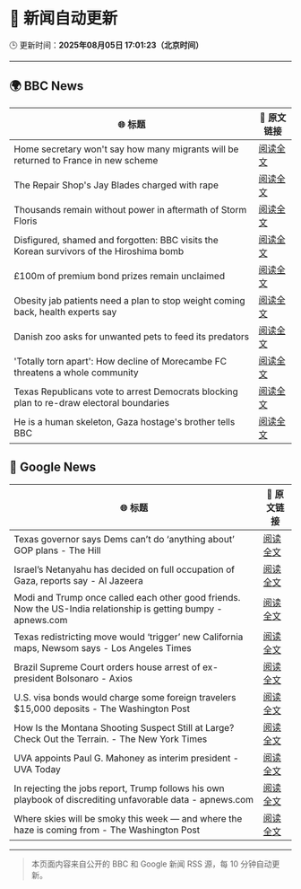 # 🧠 新闻自动更新

🕒 更新时间：**2025年08月05日 17:01:23（北京时间）**

---

## 🌍 BBC News

| 🌐 标题 | 🔗 原文链接 |
|--------|-------------|
| Home secretary won't say how many migrants will be returned to France in new scheme | [阅读全文](https://www.bbc.com/news/articles/cewykzegy4qo?at_medium=RSS&at_campaign=rss) |
| The Repair Shop's Jay Blades charged with rape | [阅读全文](https://www.bbc.com/news/articles/c5yl63965q0o?at_medium=RSS&at_campaign=rss) |
| Thousands remain without power in aftermath of Storm Floris | [阅读全文](https://www.bbc.com/news/articles/c0j9g25q5eyo?at_medium=RSS&at_campaign=rss) |
| Disfigured, shamed and forgotten: BBC visits the Korean survivors of the Hiroshima bomb | [阅读全文](https://www.bbc.com/news/articles/cp8zlwd3e42o?at_medium=RSS&at_campaign=rss) |
| £100m of premium bond prizes remain unclaimed | [阅读全文](https://www.bbc.com/news/articles/ce3791ep6gko?at_medium=RSS&at_campaign=rss) |
| Obesity jab patients need a plan to stop weight coming back, health experts say | [阅读全文](https://www.bbc.com/news/articles/cwy3jg20j1ro?at_medium=RSS&at_campaign=rss) |
| Danish zoo asks for unwanted pets to feed its predators | [阅读全文](https://www.bbc.com/news/articles/c0r7z2ynd2lo?at_medium=RSS&at_campaign=rss) |
| 'Totally torn apart': How decline of Morecambe FC threatens a whole community | [阅读全文](https://www.bbc.com/sport/football/articles/cd7yez08p8zo?at_medium=RSS&at_campaign=rss) |
| Texas Republicans vote to arrest Democrats blocking plan to re-draw electoral boundaries | [阅读全文](https://www.bbc.com/news/articles/c93dkwnx94ro?at_medium=RSS&at_campaign=rss) |
| He is a human skeleton, Gaza hostage's brother tells BBC | [阅读全文](https://www.bbc.com/news/articles/cewyk4ezeedo?at_medium=RSS&at_campaign=rss) |

## 📰 Google News

| 🌐 标题 | 🔗 原文链接 |
|--------|-------------|
| Texas governor says Dems can’t do ‘anything about’ GOP plans - The Hill | [阅读全文](https://news.google.com/rss/articles/CBMinAFBVV95cUxQMGl5UjlFUXdSeHhPTGlRU1ZEVVNnejMxUFoyMUlKaWRXT29mOWh5MkRqZ2oyYjFDMUZBVzU2RjZ3QnZiZldCdHZtZS1NYlUteU5Xc0YwS3h4WGhwek9zRlFxa2g5Mk5TcXBoR3hXSFg4aTBUcmxZdW1YXzRyUXo1TmZpZk1Vd0pPcG5CX2ZEX1J6Z2FGa2Q5M3RPODXSAaIBQVVfeXFMTUNJbkxMd0hlX1VQR2UxQTFIOHNuQkJwdlRLWFBnazQ4YnVJREdNWnR1cU9xbnhNWUp5WnhqZHRUbVlhZlFtZWtVN01MdUlJcHpEanlSR2VmNXJKTFhUeUE3Q1dYa0FWVkV4bEdMbDA4X0VvX3BVWEFyS3doQkk1Nm8zeVlWQ1E4RUk0OFFCSHp3YUhBWkVrSC1yZWlEZUlLeFB3?oc=5) |
| Israel’s Netanyahu has decided on full occupation of Gaza, reports say - Al Jazeera | [阅读全文](https://news.google.com/rss/articles/CBMirAFBVV95cUxPVGNHMGJxcVpGU2UwNW8xenBlRUJBMEhuT3F2bm5Sckkzek92V0hGNXNESENlQXRVaDdXclY2NDRpZ2RwWUdHb0ZWTjBaZmg5R1E0bjRKZmRoYm5uY1JGMFlKZ3dYc1A5SWgxVUgxZUJIRXVFWUZkaHpzWXdjWnU1TGpJWVpILU1selBwUlRkNFFPeWowU1BLUXlNZkloaV90bXdpb29mUWg0dFRq0gGyAUFVX3lxTE84ZlROUEY0aDFucTVhMUM4ejF0VFhraDBBcWRDMmRsdEVJQzE1R2ZBcURlbm5pdHhkNUM4bU83dXdqVUtXNHY0djBVOEtkcFUxdWVUdWp6NVFiNjZKMndzcWc2UzN6Y1U4c1d0TVdaWDNhOWRfOTVPVGk5RDJld0RTZGJpMDFCS21FZEs2MG05YXpSb0w1Nk8zOG1CVVRnV1FCWHFjdHhJRWNUZWFLZ1lnV1E?oc=5) |
| Modi and Trump once called each other good friends. Now the US-India relationship is getting bumpy - apnews.com | [阅读全文](https://news.google.com/rss/articles/CBMiogFBVV95cUxPSllCZ25vaTMtWlZFekdac3pfc3Q3Uzd1eWs2SjZucUdBTnpVNjNLZldpZnFCTUw1Q1N1VEFYb3JuLTM2a3Qtd2xwaGYxS2F1SEc4ejRmaEVvVXNQY3FtZHlpaE5oNDVJd2RtUEFtT1J5NXc4amhFZTlkRkVhVTRWVTNjTGVOR2ZjakpyQWptNFZpMUtMakdOV3dBRTN3TUU5dlE?oc=5) |
| Texas redistricting move would ‘trigger’ new California maps, Newsom says - Los Angeles Times | [阅读全文](https://news.google.com/rss/articles/CBMiogFBVV95cUxNcVdhZVdrWDNZWVJHZi1QMEd4Rlg5azR0aWo4SnlZbFVDZlp6OTZtTEZWZzlqNjlUcHU1UUpXTk9weXdPMDBCS3VlLWhXdmpVWV9ONGt0YWdvcFctSmZaWmRlWTFnbjFYaUxoRVI0aC1lRDdRclNJZS1odkZXYmxqd3lYSUJXS2pXYlExMTNtRENiOW5BUjRRWHEwNkFMcXFmaGc?oc=5) |
| Brazil Supreme Court orders house arrest of ex-president Bolsonaro - Axios | [阅读全文](https://news.google.com/rss/articles/CBMiggFBVV95cUxQWUROdWllUHZYQ25IR2RkcWFSc01CRG9WSTNzT0tydS1zWmNHN3htajVMTGR5R3BMbTVHR21nM2xtVDJyMlJzdzJLTVp3NkpiMi01TWVja0JuV3dmRE80dWtTbnJ4YkJPVkozRWZuaXh4am5pN09qdWkwU2d2N0NBOUl3?oc=5) |
| U.S. visa bonds would charge some foreign travelers $15,000 deposits - The Washington Post | [阅读全文](https://news.google.com/rss/articles/CBMiiAFBVV95cUxQdk9vYVFPSHMycGlFa2UzRGxqYnVSUndXb2l5VVp5Qi1Rb1pEVG9JN0NoeHUydV9FNzh0UHpBOTRDYWM2X1dlNmFocUdEYzhJUWhOaFp5RHNsUjJubnFzb0d1bHhxMk9yMGxFWFlvV2dfRkNiMEl2TFVnbnY3SlR6UnFQMmgtbEZu?oc=5) |
| How Is the Montana Shooting Suspect Still at Large? Check Out the Terrain. - The New York Times | [阅读全文](https://news.google.com/rss/articles/CBMidEFVX3lxTE45VDVxcW1PdjVGM19hNmF2ZTBQbkYzNEhLNEZkcEtPaVVvRm92RTIxUS1fU3dtdUdZVjcwU1NKc0FiWkp6bnQ2Ukl5QjBEOXFwcHB5cWZfcGFKcEo0VWM3SzQ4UzBwLUhaSnNIa1JuclFwalVI?oc=5) |
| UVA appoints Paul G. Mahoney as interim president - UVA Today | [阅读全文](https://news.google.com/rss/articles/CBMihgFBVV95cUxQWkx0VmRVc19ZVGlaLU45Zk91Z003UGo4cVl6ZDlMVms4dWZBTVJ6bFEtby1Kb3VQRmdRVzNzcHB6a1dhb3ptM19OQ1ZseWxvd1BGMmo0ZXVwcTNDc2d3blRXVExLMTlmaHVrNUEtdkRENXNHZ1VwQjZXcDZ4dUh6dkkwYVRkZw?oc=5) |
| In rejecting the jobs report, Trump follows his own playbook of discrediting unfavorable data - apnews.com | [阅读全文](https://news.google.com/rss/articles/CBMiqgFBVV95cUxQMXhLVktjYk9Oa2NoWkVNT3RXWTJBQ1FXaDZQdHpvV3hWbmItTTFwYWZOTnV3RzF6Znh3ZVJKUzlSVkZtTVlQOURVc3NRd0dvR2gzaG45dDdaa0RoaExSV0ZWRXFIbHdhNE11VFFhWjJjNDdUWlJQS1VSVHZDNWN4NlF5X3lPMEFyWkxhVTM0dHNYaEs1ejlxMXgyQ25sZTlVMl82aFY5eHdVQQ?oc=5) |
| Where skies will be smoky this week — and where the haze is coming from - The Washington Post | [阅读全文](https://news.google.com/rss/articles/CBMiggFBVV95cUxPVmdLemZ1MnB6d0t0cUlVaklzQkk2X2JLUjY4dWtLazV0TE1POXNnZmE3aU84MUhZX1BtaDF6a1N2MllXM3EyNk5FREpnMnhEcjA5NlBFM2NoY1QxbHZlMmtmOHdtRHhsOHpOWGIyZkxHTm56d2F2b0xVR2ZmaWhjN3lR?oc=5) |

---
> 本页面内容来自公开的 BBC 和 Google 新闻 RSS 源，每 10 分钟自动更新。